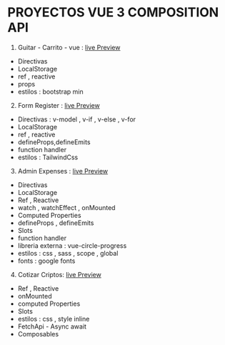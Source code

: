 # PROYECTOS VUE 3 COMPOSITION API

1. Guitar - Carrito - vue : [live Preview](https://678316f3860fb63ed3e3a11b--heroic-pavlova-c9c21b.netlify.app)

- Directivas
- LocalStorage
- ref , reactive
- props
- estilos : bootstrap min

2. Form Register : [live Preview](https://hilarious-crisp-f647f0.netlify.app)

- Directivas : v-model , v-if , v-else , v-for
- LocalStorage
- ref , reactive
- defineProps,defineEmits
- function handler
- estilos : TailwindCss

3. Admin Expenses : [live Preview](https://thriving-belekoy-e15334.netlify.app)

- Directivas
- LocalStorage
- Ref , Reactive
- watch , watchEffect , onMounted
- Computed Properties
- defineProps , defineEmits
- Slots
- function handler
- libreria externa : vue-circle-progress
- estilos : css , sass , scope , global
- fonts : google fonts

4. Cotizar Criptos: [live Preview](https://profound-tulumba-1a9c20.netlify.app)

- Ref , Reactive
- onMounted
- computed Properties
- Slots
- estilos : css , style inline
- FetchApi - Async await
- Composables
